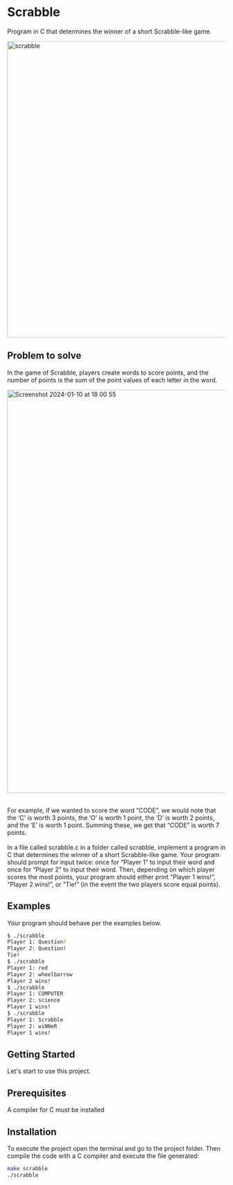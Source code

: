 # Scrabble
Program in C that determines the winner of a short Scrabble-like game.

<img width="681" alt="scrabble" src="https://github.com/cmartinezal/scrabble/assets/84383847/3d5a3b0d-aff8-4968-a243-f18b96960030">

## Problem to solve

In the game of Scrabble, players create words to score points, and the number of points is the sum of the point values of each letter in the word.

<img width="927" alt="Screenshot 2024-01-10 at 18 00 55" src="https://github.com/cmartinezal/scrabble/assets/84383847/704b3664-bd60-4450-a8a7-403765ed7b97">

<br />
<br />

For example, if we wanted to score the word “CODE”, we would note that the ‘C’ is worth 3 points, the ‘O’ is worth 1 point, the ‘D’ is worth 2 points, and the ‘E’ is worth 1 point. Summing these, we get that “CODE” is worth 7 points.
<br />
<br />
In a file called scrabble.c in a folder called scrabble, implement a program in C that determines the winner of a short Scrabble-like game. Your program should prompt for input twice: once for “Player 1” to input their word and once for “Player 2” to input their word. Then, depending on which player scores the most points, your program should either print “Player 1 wins!”, “Player 2 wins!”, or “Tie!” (in the event the two players score equal points).

## Examples
Your program should behave per the examples below.

```sh
$ ./scrabble
Player 1: Question?
Player 2: Question!
Tie!
$ ./scrabble
Player 1: red
Player 2: wheelbarrow
Player 2 wins!
$ ./scrabble
Player 1: COMPUTER
Player 2: science
Player 1 wins!
$ ./scrabble
Player 1: Scrabble
Player 2: wiNNeR
Player 1 wins!
```

## Getting Started

Let's start to use this project.

## Prerequisites

A compiler for C must be installed

## Installation

To execute the project open the terminal and go to the project folder. Then compile the code with a C compiler and execute the file generated:

```sh
make scrabble
./scrabble
```




